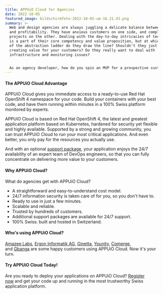 ```yaml
---
title: APPUiO Cloud for Agencies
date: 2022-10-05
featured_image: bildschirmfoto-2022-10-05-um-16.21.43.png
summary: >-
  Web and design agencies are always juggling a delicate balance between burnout
  and profitability. They have anxious customers on one side, and complex
  projects on the other. Dealing with the day-to-day intricacies of technology
  is a part of their core competency and value proposition, but at which level
  of the abstraction ladder do they draw the line? Shouldn't they just be
  creating value for your customers? Do they really want to deal with
  infrastructure and monitoring issues?


  As an agency developer, how do you spin an MVP for a prospective customer without breaking your bank account? How can you set a new environment to conduct A/B testing for new products? How can you keep an eye on cloud costs, while at the same time being agile and letting your teams spin new applications up as they need them?
---
```

#### The APPUiO Cloud Advantage

APPUiO Cloud gives you immediate access to a ready-to-use Red Hat OpenShift 4 namespace for your code. Build your containers with your best code, and have them running within minutes in a 100% Swiss platform monitored by experts.

APPUiO Cloud is based on Red Hat OpenShift 4, the latest and greatest application platform based on Kubernetes, hardened for security yet flexible and highly available. Supported by a strong and growing community, you can trust APPUiO Cloud to run your most critical applications. And even better, you only pay for the resources you actually use.

And with an optional [support package](https://products.docs.vshn.ch/products/appuio/cloud/support_packages.html), your application enjoys the 24/7 availability of an expert team of DevOps engineers, so that you can fully concentrate on delivering more value to your customers.

#### Why APPUiO Cloud?

What do agencies get with APPUiO Cloud?

* A straightforward and easy-to-understand cost model.
* 24/7 information security is taken care of for you, so you don't have to.
* Ready to use in just a few minutes.
* Scalable and reliable.
* Trusted by hundreds of customers.
* Additional support packages are available for 24/7 support.
* 100% Swiss: built and hosted in Switzerland.

#### Who's using APPUiO Cloud?

[Amazee Labs](https://www.vshn.ch/en/partners/amazee/), [Ergon Informatik AG](https://www.ergon.ch/en/), [Ginetta](https://www.vshn.ch/en/partners/ginetta/), [Younity](https://www.vshn.ch/en/partners/younity-wirz/), [Comerge](https://www.vshn.ch/en/partners/comerge/), and [Gbanga](https://www.vshn.ch/en/partners/gbanga/) are some happy customers using APPUiO Cloud. Now it's your turn.

#### Try APPUiO Cloud Today!

Are you ready to deploy your applications on APPUiO Cloud? [Register now](https://appuio.cloud/register) and get your code up and running in the most trustworthy Swiss application platform.